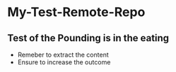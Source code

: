 # My-Test-Remote-Repo
## Test of the Pounding is in the eating
- Remeber to extract the content
- Ensure to increase the outcome
